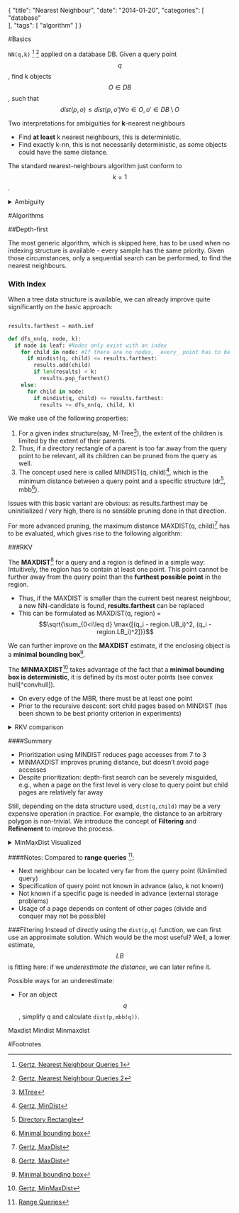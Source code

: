 {
  "title": "Nearest Neighbour",
  "date": "2014-01-20",
  "categories": [
"database"    
  ],
  "tags": [
    "algorithm"
  ]
}

#Basics

``NN(q,k)`` [^Script1] [^Script2] applied on a database DB.
Given a query point $$q$$, find k objects $$O \in DB$$, such that $$dist(p,o) \leq dist(p,o') \forall o \in O, o' \in
DB \setminus O$$

Two interpretations for ambiguities for **k**-nearest neighbours
- Find **at least** k nearest neighbours, this is deterministic.
- Find exactly k-nn, this is not necessarily deterministic, as some objects could have the same distance.

The standard nearest-neighbours algorithm just conform to $$k = 1$$.
<details><summary>Ambiguity</summary><img src="{{urls.media}}/gertz/rdb/nn_1.png"></details>

#Algorithms

##Depth-first

The most generic algorithm, which is skipped here, has to be used when no indexing structure is
available - every sample has the same priority.
Given those circumstances, only a sequential search can be performed, to find the nearest
neighbours.

### **With Index**

When a tree data structure is available, we can already improve quite significantly on the basic
approach: 

~~~python

results.farthest = math.inf

def dfs_nn(q, node, k):
  if node is leaf: #Nodes only exist with an index
    for child in node: #If there are no nodes, _every_ point has to be checked.
      if mindist(q, child) <= results.farthest:
        results.add(child)
        if len(results) < k:
          results.pop_farthest()
    else:
      for child in node:
        if mindist(q, child) <= results.farthest:
          results += dfs_nn(q, child, k)
~~~

We make use of the following properties:

1. For a given index structure(say, M-Tree[^mtree]), the extent of the children is limited by the
   extent of their parents.
2. Thus, if a directory rectangle of a parent is too far away from the query point to be relevant,
   all its children can be pruned from the query as well.
3. The concept used here is called MINDIST(q, child)[^mindist], which is the minimum distance between a query
   point and a specific structure (dr[^dr], mbb[^mbb]).

Issues with this basic variant are obvious: as results.farthest may be uninitialized / very high, 
there is no sensible pruning done in that direction.

For more advanced pruning, the maximum distance MAXDIST(q, child)[^maxdist] has to be evaluated,
which gives rise to the following algorithm:

###RKV

The **MAXDIST**[^maxdist] for a query and a region is defined in a simple way: Intuitively, the
region has to contain at least one point. This point cannot be further away from the query point
than the **furthest possible point** in the region. 

- Thus, if the MAXDIST is smaller than the current best nearest neighbour, a new NN-candidate is found, **results.farthest** can be replaced
- This can be formulated as MAXDIST(q, region) = $$\sqrt{\sum_{0<i\leq d} \max{[(q_i - region.UB_i)^2, (q_i - region.LB_i)^2]}}$$

We can further improve on the **MAXDIST** estimate, if the enclosing object is a **minimal bounding
box**[^mbb].

The **MINMAXDIST**[^minmaxdist] takes advantage of the fact that a **minimal bounding box is
deterministic**, it is defined by its most outer points (see convex hull[^convhull]).

- On every edge of the MBR, there must be at least one point
- Prior to the recursive descent: sort child pages based on MINDIST (has 
been shown to be best priority criterion in experiments)

<details><summary>RKV comparison</summary><img src="{{urls.media}}/rkv.png"></details>

####Summary

- Prioritization using MINDIST reduces page accesses from 7 to 3
- MINMAXDIST improves pruning distance, but doesn’t avoid page
accesses
- Despite prioritization: depth-first search can be severely misguided,
e.g., when a page on the first level is very close to query point but child
pages are relatively far away



Still, depending on the data structure used, ``dist(q,child)`` may be a very expensive operation in practice.
For example, the distance to an arbitrary polygon is non-trivial.
We introduce the concept of **Filtering** and **Refinement** to improve the process.

<details><summary>MinMaxDist Visualized</summary><img src="{{urls.media}}/gertz/rdb/minmaxdist.png"></details>

####Notes:
Compared to **range queries** [^range]:

- Next neighbour can be located very far from the query point (Unlimited query)
- Specification of query point not known in advance (also, k not known)
- Not known if a specific page is needed in advance (external storage problems)
- Usage of a page depends on content of other pages (divide and conquer may not be possible)

###Filtering
Instead of directly using the ``dist(p,q)`` function, we can first use an approximate solution. Which would be the most
useful? Well, a lower estimate, $$LB$$ is fitting here: if we *underestimate the distance*, we can later refine it.



Possible ways for an underestimate:

- For an object $$q$$, simplify q and calculate ``dist(p,mbb(q))``.


Maxdist
Mindist
Minmaxdist




#Footnotes

[^Script1]: [Gertz, Nearest Neighbour Queries 1]({{urls.media}}/gertz/rdb/05-queryp-3.pdf)
[^Script2]: [Gertz, Nearest Neighbour Queries 2]({{urls.media}}/gertz/rdb/05-queryp-4.pdf)
[^range]: [Range Queries](posts/gertz/rangequeries)
[^maxdist]: [Gertz, MaxDist]({{urls.media}}/gertz/rdb/05-queryp-3.pdf#page=5)
[^mindist]: [Gertz, MinDist]({{urls.media}}/gertz/rdb/05-queryp-3.pdf#page=4)
[^minmaxdist]: [Gertz, MinMaxDist]({{urls.media}}/gertz/rdb/05-queryp-3.pdf#page=6)
[^dr]: [Directory Rectangle](Footnotelink)
[^mbb]: [Minimal bounding box](Footnotelink)
[^mtree]: [MTree](/posts/gertz/rdb/mtree)

